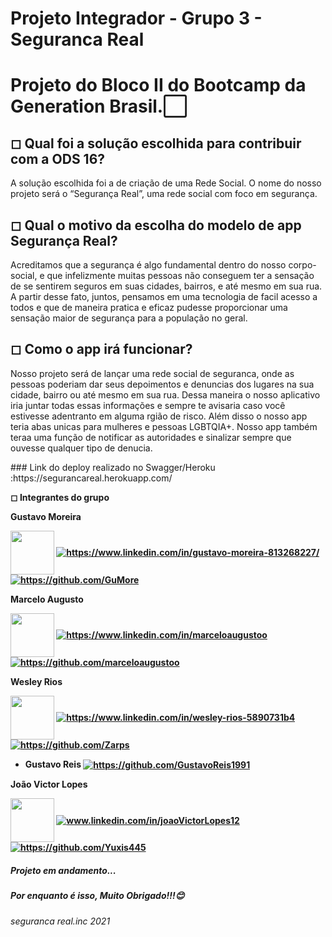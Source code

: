 # Projeto Integrador - Grupo 3 - Seguranca Real

# Projeto do Bloco II do Bootcamp da Generation Brasil.⬜
  
## ◻ Qual foi a solução escolhida para contribuir com a ODS 16?

 A solução escolhida foi a de criação de uma Rede Social. 
 O nome do nosso projeto será o “Segurança Real”, uma rede social com foco em segurança.
  
  
## ◻ Qual o motivo da escolha do modelo de app Segurança Real?
  
Acreditamos que a segurança é algo fundamental dentro do nosso corpo-social, e que infelizmente muitas pessoas não conseguem ter a sensação de se sentirem seguros em suas cidades, bairros, e até mesmo em sua rua. A partir desse fato, juntos, pensamos em uma tecnologia de facil acesso a todos e que de maneira pratica e eficaz pudesse proporcionar uma sensação maior de segurança para a população no geral.

## ◻ Como o app irá funcionar?
Nosso projeto será de lançar uma rede social de seguranca, onde as pessoas poderiam dar seus depoimentos e denuncias dos lugares na sua cidade, bairro ou até mesmo em sua rua. Dessa maneira o nosso aplicativo iria juntar todas essas informações e sempre te avisaria caso você estivesse adentranto em alguma rgião de risco. Além disso o nosso app teria abas unicas para mulheres e pessoas LGBTQIA+. Nosso app também teraa uma função de notificar as autoridades e sinalizar sempre que ouvesse qualquer tipo de denucia.

<div>
  ### Link do deploy realizado no Swagger/Heroku
 :https://segurancareal.herokuapp.com/
  
  </div>

<b>◻ Integrantes do grupo<b>
  
  <p>Gustavo Moreira </p>
  <a target="blank"><img align="center" src="https://media-exp1.licdn.com/dms/image/D4D35AQF_1efuh14ofQ/profile-framedphoto-shrink_800_800/0/1639157846053?e=1639749600&v=beta&t=LjVjWJlPYzwMWrw95u2ZLFiDKB5jRl1uGSggXgD7upU" width=70 /></a> 
  <a href="https://www.linkedin.com/in/gustavo-moreira-813268227" target="blank"><img align="center" src="https://img.shields.io/badge/LinkedIn-0077B5?style=for-the-badge&logo=linkedin&logoColor=white" alt="https://www.linkedin.com/in/gustavo-moreira-813268227/" /></a>
  <a href="https://github.com/GuMore" target="blank"><img align="center" src="https://img.shields.io/badge/GitHub-100000?style=for-the-badge&logo=github&logoColor=white" alt="https://github.com/GuMore" /></a></p>
  
  <p> Marcelo Augusto</p>
  <a target="blank"><img align="center" src="https://media-exp1.licdn.com/dms/image/D4E35AQGHyVEG03KhFA/profile-framedphoto-shrink_800_800/0/1639157792406?e=1639749600&v=beta&t=qNg4CFZD_r71V4KyLsSwT8AjNGtQrcc9WrV3Qdcxf_0" width=70 /></a> 
  <a href="https://www.linkedin.com/in/marceloaugustoo" target="blank"><img align="center" src="https://img.shields.io/badge/LinkedIn-0077B5?style=for-the-badge&logo=linkedin&logoColor=white" alt="https://www.linkedin.com/in/marceloaugustoo" /></a>
  <a href="https://github.com/marceloaugustoo" target="blank"><img align="center" src="https://img.shields.io/badge/GitHub-100000?style=for-the-badge&logo=github&logoColor=white" alt="https://github.com/marceloaugustoo" /></a></p>
  
  <p> Wesley Rios</p>
  <a target="blank"><img align="center" src="https://avatars.githubusercontent.com/u/93398646?v=4" width=70 /></a> 
  <a href="https://www.linkedin.com/in/wesley-rios-5890731b4" target="blank"><img align="center" src="https://img.shields.io/badge/LinkedIn-0077B5?style=for-the-badge&logo=linkedin&logoColor=white" alt="https://www.linkedin.com/in/wesley-rios-5890731b4" /></a>
  <a href="https://github.com/Zarps" target="blank"><img align="center" src="https://img.shields.io/badge/GitHub-100000?style=for-the-badge&logo=github&logoColor=white" alt="https://github.com/Zarps" /></a></p>
  
  - Gustavo Reis
  <a href="https://github.com/GustavoReis1991" target="blank"><img align="center" src="https://img.shields.io/badge/GitHub-100000?style=for-the-badge&logo=github&logoColor=white" alt="https://github.com/GustavoReis1991" /></a></p>
  
  <p> João Victor Lopes</p>
  <a target="blank"><img align="center" src="https://media-exp1.licdn.com/dms/image/C4E03AQGxVxYT9RGQCw/profile-displayphoto-shrink_200_200/0/1637628909984?e=1645056000&v=beta&t=wClk0KCZPhjvHWmfKo2nttv7NNNfQBf4y2auOQSjmco" width=70 /></a> 
  <a href="https://linkedin.com/in/joaoVictorLopes12" target="blank"><img align="center" src="https://img.shields.io/badge/LinkedIn-0077B5?style=for-the-badge&logo=linkedin&logoColor=white" alt="www.linkedin.com/in/joaoVictorLopes12" /></a>
  <a href="https://github.com/Yuxis445" target="blank"><img align="center" src="https://img.shields.io/badge/GitHub-100000?style=for-the-badge&logo=github&logoColor=white" alt="https://github.com/Yuxis445" /></a>

  
  
  
<h5>Projeto em andamento...</h3>
  
<h5>Por enquanto é isso, Muito Obrigado!!!😊

<h6>seguranca real.inc 2021</h4>
